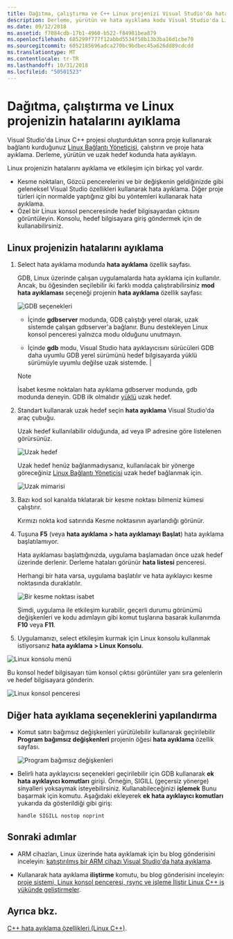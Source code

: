 ```yaml
---
title: Dağıtma, çalıştırma ve C++ Linux projenizi Visual Studio'da hata ayıklama
description: Derleme, yürütün ve hata ayıklama kodu Visual Studio'da Linux C++ projesi içinde uzak hedefte açıklar.
ms.date: 09/12/2018
ms.assetid: f7084cdb-17b1-4960-b522-f84981bea879
ms.openlocfilehash: 685299f777f12abbd5534f58b13b3ba16d1cbe70
ms.sourcegitcommit: 6052185696adca270bc9bdbec45a626dd89cdcdd
ms.translationtype: MT
ms.contentlocale: tr-TR
ms.lasthandoff: 10/31/2018
ms.locfileid: "50501523"
---
```

# <a name="deploy-run-and-debug-your-linux-project"></a>Dağıtma, çalıştırma ve Linux projenizin hatalarını ayıklama

Visual Studio'da Linux C++ projesi oluşturduktan sonra proje kullanarak bağlantı kurduğunuz [Linux Bağlantı Yöneticisi](../linux/connect-to-your-remote-linux-computer.md), çalıştırın ve proje hata ayıklama. Derleme, yürütün ve uzak hedef kodunda hata ayıklayın.

Linux projenizin hatalarını ayıklama ve etkileşim için birkaç yol vardır.

* Kesme noktaları, Gözcü pencerelerini ve bir değişkenin geldiğinizde gibi geleneksel Visual Studio özellikleri kullanarak hata ayıklama. Diğer proje türleri için normalde yaptığınız gibi bu yöntemleri kullanarak hata ayıklama.
* Özel bir Linux konsol penceresinde hedef bilgisayardan çıktısını görüntüleyin. Konsolu, hedef bilgisayara giriş göndermek için de kullanabilirsiniz.

## <a name="debug-your-linux-project"></a>Linux projenizin hatalarını ayıklama

1. Select hata ayıklama modunda **hata ayıklama** özellik sayfası.

    GDB, Linux üzerinde çalışan uygulamalarda hata ayıklama için kullanılır.  Ancak, bu öğesinden seçilebilir iki farklı modda çalıştırabilirsiniz **mod hata ayıklaması** seçeneği projenin **hata ayıklama** özellik sayfası:

    ![GDB seçenekleri](media/settings_debugger.png)

    - İçinde **gdbserver** modunda, GDB çalıştığı yerel olarak, uzak sistemde çalışan gdbserver'a bağlanır.  Bunu destekleyen Linux konsol penceresi yalnızca modu olduğunu unutmayın.

    - İçinde **gdb** modu, Visual Studio hata ayıklayıcısını sürücüleri GDB daha uyumlu GDB yerel sürümünü hedef bilgisayarda yüklü sürümüyle uyumlu değilse uzak sistemde. |

    > [!NOTE]
    > İsabet kesme noktaları hata ayıklama gdbserver modunda, gdb modunda deneyin. GDB ilk olmalıdır [yüklü](../linux/download-install-and-setup-the-linux-development-workload.md) uzak hedef.

2. Standart kullanarak uzak hedef seçin **hata ayıklama** Visual Studio'da araç çubuğu.

    Uzak hedef kullanılabilir olduğunda, ad veya IP adresine göre listelenen görürsünüz.

    ![Uzak hedef](media/remote_target.png)

    Uzak hedef henüz bağlanmadıysanız, kullanılacak bir yönerge göreceğiniz [Linux Bağlantı Yöneticisi](../linux/connect-to-your-remote-linux-computer.md) uzak hedef bağlanmak için.

    ![Uzak mimarisi](media/architecture.png)

3. Bazı kod sol kanalda tıklatarak bir kesme noktası bilmeniz kümesi çalıştırır.

    Kırmızı nokta kod satırında Kesme noktasının ayarlandığı görünür.

4. Tuşuna **F5** (veya **hata ayıklama > hata ayıklamayı Başlat**) hata ayıklama başlatılamıyor.

    Hata ayıklaması başlattığınızda, uygulama başlamadan önce uzak hedef üzerinde derlenir. Derleme hataları görünür **hata listesi** penceresi.

    Herhangi bir hata varsa, uygulama başlatılır ve hata ayıklayıcı kesme noktasında duraklatılır.

    ![Bir kesme noktası isabet](media/hit_breakpoint.png)

    Şimdi, uygulama ile etkileşim kurabilir, geçerli durumu görünümü değişkenleri ve kodu adımlayın gibi komut tuşlarına basarak kullanımda **F10** veya **F11**.

4. Uygulamanızı, select etkileşim kurmak için Linux konsolu kullanmak istiyorsanız **hata ayıklama > Linux Konsolu**.

  ![Linux konsolu menü](media/consolemenu.png)

  Bu konsol hedef bilgisayarı tüm konsol çıktısı görüntüler yanı sıra gelenlerin ve hedef bilgisayara gönderin.

  ![Linux konsol penceresi](media/consolewindow.png)

## <a name="configure-other-debugging-options"></a>Diğer hata ayıklama seçeneklerini yapılandırma

* Komut satırı bağımsız değişkenleri yürütülebilir kullanarak geçirilebilir **Program bağımsız değişkenleri** projenin öğesi **hata ayıklama** özellik sayfası.

  ![Program bağımsız değişkenleri](media/settings_programarguments.png)

* Belirli hata ayıklayıcısı seçenekleri geçirilebilir için GDB kullanarak **ek hata ayıklayıcı komutları** girişi.  Örneğin, SIGILL (geçersiz yönerge) sinyalleri yoksaymak isteyebilirsiniz.  Kullanabileceğinizi **işlemek** Bunu başarmak için komutu.  Aşağıdaki ekleyerek **ek hata ayıklayıcı komutları** yukarıda da gösterildiği gibi giriş:

  ```handle SIGILL nostop noprint```

## <a name="next-steps"></a>Sonraki adımlar

* ARM cihazları, Linux üzerinde hata ayıklamak için bu blog gönderisini inceleyin: [katıştırılmış bir ARM cihazı Visual Studio'da hata ayıklama](https://blogs.msdn.microsoft.com/vcblog/2018/01/10/debugging-an-embedded-arm-device-in-visual-studio/).

* Kullanarak hata ayıklama **iliştirme** komutu, bu blog gönderisini inceleyin: [proje sistemi, Linux konsol penceresi, rsync ve işleme İliştir Linux C++ iş yükünde geliştirmeler](https://blogs.msdn.microsoft.com/vcblog/2018/03/13/linux-c-workload-improvements-to-the-project-system-linux-console-window-rsync-and-attach-to-process/).

## <a name="see-also"></a>Ayrıca bkz.
[C++ hata ayıklama özellikleri (Linux C++)](../linux/prop-pages/debugging-linux.md).
